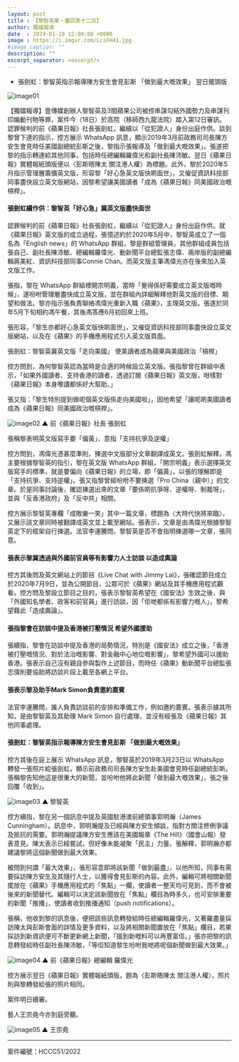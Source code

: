 ```yaml
---
layout: post
title : 【黎智英案・審訊第十二日】
author: 獨媒報導
date  : 2024-01-18 12:00:00 +0800
image : https://i.imgur.com/LciFH41.jpg
#image_caption: ""
description: ""
excerpt_separator: <excerpt/>
---
```


- 張劍虹：黎智英指示報導陳方安生會見彭斯 「做到最大嘅效果」 翌日擺頭版

<excerpt/>

![image01](https://i.imgur.com/zIeR8bv.png)

【獨媒報導】壹傳媒創辦人黎智英及3間蘋果公司被控串謀勾結外國勢力及串謀刊印煽動刊物等罪，案件今（18日）於高院（移師西九龍法院）踏入第12日審訊。認罪候判的前《蘋果日報》社長張劍虹，繼續以「從犯證人」身份出庭作供。談到黎曾下達的指示，控方展示 WhatsApp 訊息，顯示2019年3月前政務司司長陳方安生會見時任美國副總統彭斯之後，黎指示張報導及「做到最大嘅效果」。張遂把黎的指示轉達給其他同事，包括時任總編輯羅偉光和副社長陳沛敏。翌日《蘋果日報》實體報紙頭版便以〈彭斯晤陳太 關注港人權〉為標題。此外，黎於2020年5月指示管理層籌備英文版，形容黎「好心急英文版快啲面世」，又催促資訊科技部同事盡快設立英文版網站，因黎希望讓美國讀者「成為《蘋果日報》同美國政治嘅槓桿」。

#### 張劍虹續作供：黎智英「好心急」冀英文版盡快面世

認罪候判的前《蘋果日報》社長張劍虹，繼續以「從犯證人」身份出庭作供。就《蘋果日報》英文版的成立過程，張憶述約於2020年5月中，黎智英成立了一個名為「English news」的 WhatsApp 群組，黎是群組管理員，其他群組成員包括張自己、副社長陳沛敏、總編輯羅偉光、動新聞平台總監張志偉、兩岸版的副總編輯蔣美紅、資訊科技部同事Connie Chan。而英文版主筆馮偉光亦在後來加入英文版工作。

張指，黎在 WhatsApp 群組裡開宗明義，當時「覺得係好需要成立英文版嘅時候」，遂吩咐管理層盡快成立英文版，並在群組內詳細解釋他對英文版的目標、期望和做法。黎亦指示張負責聯絡馮偉光重新入職《蘋果》，主理英文版。張遂於同年5月下旬相約馮午餐，其後馮答應6月初回來上班。

張形容，「黎生亦都好心急英文版快啲面世」，又催促資訊科技部同事盡快設立英文版網站，以及在《蘋果》的手機應用程式引入英文版頁面。

張劍虹：黎智英冀英文版「走向美國」 使美讀者成為蘋果與美國政治「槓桿」

控方問到，為何黎智英認為當時是合適的時候設立英文版。張指黎曾在群組中表示，「如果外國讀者、支持香港的讀者，透過訂閱《蘋果日報》英文版，咁樣對《蘋果日報》本身嚟講都係好大幫助。」

張又指：「黎生特別提到做呢個英文版係走向美國啦」，因他希望「讓呢啲美國讀者成為《蘋果日報》同美國政治嘅槓桿」。

![image02](https://i.imgur.com/Mx53EqF.png)
▲ 前《蘋果日報》社長 張劍虹

張稱黎表明英文版寫手要「偏黃」、意指「支持抗爭及逆權」

控方問到，馮偉光憑甚麼準則，揀選中文版部分文章翻譯成英文。張劍虹解釋，馮主要根據黎智英的指引，黎在英文版 WhatsApp 群組，「開宗明義」表示選擇英文版寫手的標準，就是要偏向《蘋果日報》的立場，即「偏黃」，以張的理解即是「支持抗爭、支持逆權」。張又指黎曾經吩咐不要揀選「Pro China（親中）」的文章。於是同事討論後，確認揀選出來的文章「要係啲抗爭呀、逆權呀、制裁呀」，並與「反香港政府」及「反中共」相關。

控方展示黎智英專欄「成敗樂一笑」其中一篇文章，標題為〈大時代快將來臨〉，又展示該文章同時被翻譯成英文並上載至網站。張表示，文章是由馮偉光根據黎智英定下的框架自行揀選。法官李運騰問，黎智英是否不會指明揀選哪一文章，張同意。

#### 張表示黎冀透過與外國前官員等有影響力人士訪談 以造成輿論

控方其後問及英文網站上的節目《Live Chat with Jimmy Lai》，張確認節目成立於2020年7月9日，並為公開節目，公眾可於《蘋果》網站及其手機應用程式觀看。控方問及黎設立節目之目的，張表示黎智英希望在《國安法》生效之後，與「外國知名學者、政客和前官員」進行訪談，因「佢哋都係有影響力嘅人」，黎希望藉此「造成輿論」。

#### 張指黎會在訪談中提及香港被打壓情況 希望外國援助

張續指，黎會在訪談中提及香港的局勢情況，特別是《國安法》成立之後，「香港被打壓嘅情況、對於法治嘅影響、對金融中心地位嘅影響」，黎希望外國可以援助香港。張表示自己沒有親自參與製作上述節目，而時任《蘋果》動新聞平台總監張志偉則要協助將訪談片段上載至各網上平台。

#### 張表示黎及助手Mark Simon負責邀約嘉賓

法官李運騰問，誰人負責訪談前的安排和準備工作，例如邀約嘉賓。張表示據其所知，是由黎智英及其助理 Mark Simon 自行處理，並沒有經張及《蘋果日報》其他同事處理。

#### 張劍虹：黎智英指示報導陳方安生會見彭斯 「做到最大嘅效果」

控方其後在庭上展示 WhatsApp 訊息，黎智英於2019年3月23日以 WhatsApp 轉發一張照片給張劍虹，顯示前政務司司長陳方安生赴美國會見時任副總統彭斯。張稱黎告知他這是很重大的新聞，並吩咐他將此新聞「做到最大嘅效果」，張之後回覆「收到」。

![image03](https://i.imgur.com/hInLWwg.png)
▲ 黎智英

控方續指，黎在另一個訊息中提及英國駐港澳前總領事郭明瀚（James Cunningham）。訊息中，郭明瀚提及已經與陳方安生傾談，指對方關注修例爭議及抵抗的需要。郭明瀚提議陳方安生應該在美國報章《The Hill》（國會山報）發表意見。陳太表示已經嘗試，但好像未能凝聚「民主」力量。張解釋，郭明瀚亦都建議黎將這個新聞做到最大效果。

被問到何謂「最大效果」，張形容意即將該新聞「做到最盡」，以他所知，同事有需要採訪陳方安生及其隨行人士，以獲得會見彭斯的內容。此外，編輯可將相關新聞擺放在《蘋果》手機應用程式的「焦點」一欄，使讀者一整天均可見到，而不會被後來的新聞替代。編輯可以決定該新聞放在「焦點」欄目為時多久，也可安排重要的新聞「推播」，使讀者收到推播通知（push notifications）。

張稱，他收到黎的訊息後，便把該些訊息轉發給時任總編輯羅偉光，又著羅盡量採訪陳太與彭斯會面的詳情及更多資料，以及將相關新聞置放在「焦點」欄目，若果採訪到新資訊便可不斷更新網上新聞，「搵到新嘅料可以再豐富佢。」張亦把黎的訊息轉發給時任副社長陳沛敏，「等佢知道黎生吩咐我哋將呢個新聞做到最大效果。」

![image04](https://i.imgur.com/vf7HzKg.png)
▲ 前《蘋果日報》總編輯 羅偉光

控方展示翌日《蘋果日報》實體報紙頭版，題為〈彭斯晤陳太 關注港人權〉，照片則與黎轉發給張的照片相同。

案件明日續審。

藝人王宗堯今亦到庭旁聽。

![image05](https://i.imgur.com/6UOyISu.png)
▲ 王宗堯

---

案件編號：HCCC51/2022

